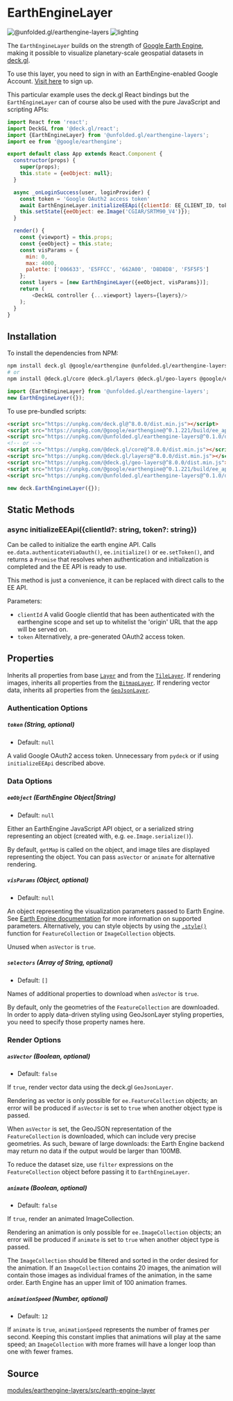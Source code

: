 # EarthEngineLayer

<!-- INJECT:"TileLayerDemo" -->

<p class="badges">
  <img src="https://img.shields.io/badge/@unfolded.gl/earthengine--layers-lightgrey.svg?style=flat-square" alt="@unfolded.gl/earthengine-layers" />
  <img src="https://img.shields.io/badge/lighting-yes-blue.svg?style=flat-square" alt="lighting" />
</p>

The `EarthEngineLayer` builds on the strength of [Google Earth Engine][gee],
making it possible to visualize planetary-scale geospatial datasets in
[deck.gl](https://deck.gl).

[gee]: https://earthengine.google.com/

To use this layer, you need to sign in with an EarthEngine-enabled Google
Account. [Visit here][gee-signup] to sign up.

[gee-signup]: https://signup.earthengine.google.com/#!/

This particular example uses the deck.gl React bindings but the
`EarthEngineLayer` can of course also be used with the pure JavaScript and
scripting APIs:

```js
import React from 'react';
import DeckGL from '@deck.gl/react';
import {EarthEngineLayer} from '@unfolded.gl/earthengine-layers';
import ee from '@google/earthengine';

export default class App extends React.Component {
  constructor(props) {
    super(props);
    this.state = {eeObject: null};
  }

  async _onLoginSuccess(user, loginProvider) {
    const token = 'Google OAuth2 access token'
    await EarthEngineLayer.initializeEEApi({clientId: EE_CLIENT_ID, token});
    this.setState({eeObject: ee.Image('CGIAR/SRTM90_V4')});
  }

  render() {
    const {viewport} = this.props;
    const {eeObject} = this.state;
    const visParams = {
      min: 0,
      max: 4000,
      palette: ['006633', 'E5FFCC', '662A00', 'D8D8D8', 'F5F5F5']
    };
    const layers = [new EarthEngineLayer({eeObject, visParams})];
    return (
        <DeckGL controller {...viewport} layers={layers}/>
    );
  }
}
```


## Installation

To install the dependencies from NPM:

```bash
npm install deck.gl @google/earthengine @unfolded.gl/earthengine-layers
# or
npm install @deck.gl/core @deck.gl/layers @deck.gl/geo-layers @google/earthengine @unfolded.gl/earthengine-layers
```

```js
import {EarthEngineLayer} from '@unfolded.gl/earthengine-layers';
new EarthEngineLayer({});
```

To use pre-bundled scripts:

```html
<script src="https://unpkg.com/deck.gl@^8.0.0/dist.min.js"></script>
<script src="https://unpkg.com/@google/earthengine@^0.1.221/build/ee_api_js.js"></script>
<script src="https://unpkg.com/@unfolded.gl/earthengine-layers@^0.1.0/dist.min.js"></script>
<!-- or -->
<script src="https://unpkg.com/@deck.gl/core@^8.0.0/dist.min.js"></script>
<script src="https://unpkg.com/@deck.gl/layers@^8.0.0/dist.min.js"></script>
<script src="https://unpkg.com/@deck.gl/geo-layers@^8.0.0/dist.min.js"></script>
<script src="https://unpkg.com/@google/earthengine@^0.1.221/build/ee_api_js.js"></script>
<script src="https://unpkg.com/@unfolded.gl/earthengine-layers@^0.1.0/dist.min.js"></script>
```

```js
new deck.EarthEngineLayer({});
```

## Static Methods

### async initializeEEApi({clientId?: string, token?: string})

Can be called to initialize the earth engine API. Calls ` ee.data.authenticateViaOauth()`, `ee.initialize()` or `ee.setToken()`, and returns a `Promise` that resolves when authentication and initialization is completed and the EE API is ready to use.

This method is just a convenience, it can be replaced with direct calls to the EE API.

Parameters:
- `clientId` A valid Google clientId that has been authenticated with the earthengine scope and set up to whitelist the 'origin' URL that the app will be served on.
- `token` Alternatively, a pre-generated OAuth2 access token.


## Properties

Inherits all properties from base [`Layer`][base-layer] and from the [`TileLayer`][tile-layer]. If rendering images, inherits all properties from the [`BitmapLayer`][bitmap-layer]. If rendering vector data, inherits all properties from the [`GeoJsonLayer`][geojson-layer].

[base-layer]: https://deck.gl/#/documentation/deckgl-api-reference/layers/layer
[tile-layer]: https://deck.gl/#/documentation/deckgl-api-reference/layers/tile-layer
[bitmap-layer]: https://deck.gl/#/documentation/deckgl-api-reference/layers/bitmap-layer
[geojson-layer]: https://deck.gl/#/documentation/deckgl-api-reference/layers/geojson-layer

### Authentication Options

##### `token` (String, optional)

- Default: `null`

A valid Google OAuth2 access token. Unnecessary from `pydeck` or if using
`initializeEEApi` described above.

### Data Options

##### `eeObject` (EarthEngine Object|String)

- Default: `null`

Either an EarthEngine JavaScript API object, or a serialized string representing
an object (created with, e.g. `ee.Image.serialize()`).

By default, `getMap` is called on the object, and image tiles are displayed
representing the object. You can pass `asVector` or `animate` for alternative
rendering.

##### `visParams` (Object, optional)

- Default: `null`

An object representing the visualization parameters passed to Earth Engine. See
[Earth Engine documentation][visparams-docs] for more information on supported
parameters. Alternatively, you can style objects by using the
[`.style()`][style-fn] function for `FeatureCollection` or `ImageCollection`
objects.

[visparams-docs]: https://developers.google.com/earth-engine/image_visualization
[style-fn]: https://developers.google.com/earth-engine/api_docs#ee.featurecollection.style

Unused when `asVector` is `true`.

##### `selectors` (Array of String, optional)

- Default: `[]`

Names of additional properties to download when `asVector` is `true`.

By default, only the geometries of the `FeatureCollection` are downloaded. In
order to apply data-driven styling using GeoJsonLayer styling properties, you
need to specify those property names here.

### Render Options

##### `asVector` (Boolean, optional)

- Default: `false`

If `true`, render vector data using the deck.gl `GeoJsonLayer`.

Rendering as vector is only possible for `ee.FeatureCollection` objects; an
error will be produced if `asVector` is set to `true` when another object type
is passed.

When `asVector` is set, the GeoJSON representation of the `FeatureCollection` is
downloaded, which can include very precise geometries. As such, beware of large
downloads: the Earth Engine backend may return no data if the output would be
larger than 100MB.

To reduce the dataset size, use `filter` expressions on the `FeatureCollection`
object before passing it to `EarthEngineLayer`.

##### `animate` (Boolean, optional)

- Default: `false`

If `true`, render an animated ImageCollection.

Rendering an animation is only possible for `ee.ImageCollection` objects; an
error will be produced if `animate` is set to `true` when another object type is
passed.

The `ImageCollection` should be filtered and sorted in the order desired for the
animation. If an `ImageCollection` contains 20 images, the animation will
contain those images as individual frames of the animation, in the same order.
Earth Engine has an upper limit of 100 animation frames.

##### `animationSpeed` (Number, optional)

- Default: `12`

If `animate` is `true`, `animationSpeed` represents the number of frames per
second. Keeping this constant implies that animations will play at the same
speed; an `ImageCollection` with more frames will have a longer loop than one
with fewer frames.


## Source

[modules/earthengine-layers/src/earth-engine-layer](https://github.com/UnfoldedInc/earthengine-layers/tree/master/modules/earthengine-layers/src)
